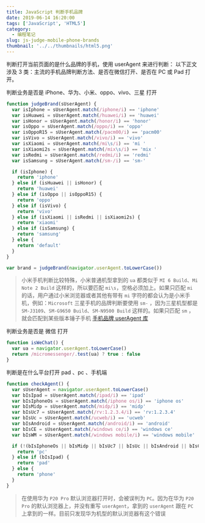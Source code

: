 ```yaml
---
title: JavaScript 判断手机品牌
date: 2019-06-14 16:20:00
tags: ['JavaScript', 'HTML5']
category:
  - 编程笔记
slug: js-judge-mobile-phone-brands
thumbnail: '../../thumbnails/html5.png'
---
```


判断打开当前页面的是什么品牌的手机，使用 userAgent 来进行判断：
以下正文涉及 3 类：主流的手机品牌判断方法、是否在微信打开、是否在 PC 或 Pad 打开。

判断业务是否是 iPhone、华为、小米、oppo、vivo、三星 打开

```js
function judgeBrand(sUserAgent) {
  var isIphone = sUserAgent.match(/iphone/i) == 'iphone'
  var isHuawei = sUserAgent.match(/huawei/i) == 'huawei'
  var isHonor = sUserAgent.match(/honor/i) == 'honor'
  var isOppo = sUserAgent.match(/oppo/i) == 'oppo'
  var isOppoR15 = sUserAgent.match(/pacm00/i) == 'pacm00'
  var isVivo = sUserAgent.match(/vivo/i) == 'vivo'
  var isXiaomi = sUserAgent.match(/mi\s/i) == 'mi '
  var isXiaomi2s = sUserAgent.match(/mix\s/i) == 'mix '
  var isRedmi = sUserAgent.match(/redmi/i) == 'redmi'
  var isSamsung = sUserAgent.match(/sm-/i) == 'sm-'

  if (isIphone) {
    return 'iphone'
  } else if (isHuawei || isHonor) {
    return 'huawei'
  } else if (isOppo || isOppoR15) {
    return 'oppo'
  } else if (isVivo) {
    return 'vivo'
  } else if (isXiaomi || isRedmi || isXiaomi2s) {
    return 'xiaomi'
  } else if (isSamsung) {
    return 'samsung'
  } else {
    return 'default'
  }
}

var brand = judgeBrand(navigator.userAgent.toLowerCase())
```

> 小米手机判断比较特殊，小米普通机型拿到的 `ua` 都类似于 `MI 6 Build`、`Mi Note 2 Build` 这样的，所以要匹配 `mi\s`，空格必须加上。如果只匹配 `mi` 的话，用户通过小米浏览器或者其他有带有 `mi` 字符的都会认为是小米手机，例如：`Microsoft`
> 三星手机的品牌判断要使用 `sm-` ，因为三星机型都是 `SM-J3109`、`SM-G9650 Build`、`SM-N9500 Build` 这样的。如果只匹配 `sm` ，就会匹配到某些版本锤子手机
> [手机品牌 userAgent 库](http://www.fynas.com/ua)

判断业务是否是 微信 打开

```js
function isWeChat() {
  var ua = navigator.userAgent.toLowerCase()
  return /micromessenger/.test(ua) ? true : false
}
```

判断是在什么平台打开 pad 、pc 、手机端

```js
function checkAgent() {
  var sUserAgent = navigator.userAgent.toLowerCase()
  var bIsIpad = sUserAgent.match(/ipad/i) == 'ipad'
  var bIsIphoneOs = sUserAgent.match(/iphone os/i) == 'iphone os'
  var bIsMidp = sUserAgent.match(/midp/i) == 'midp'
  var bIsUc7 = sUserAgent.match(/rv:1.2.3.4/i) == 'rv:1.2.3.4'
  var bIsUc = sUserAgent.match(/ucweb/i) == 'ucweb'
  var bIsAndroid = sUserAgent.match(/android/i) == 'android'
  var bIsCE = sUserAgent.match(/windows ce/i) == 'windows ce'
  var bIsWM = sUserAgent.match(/windows mobile/i) == 'windows mobile'

  if (!(bIsIphoneOs || bIsMidp || bIsUc7 || bIsUc || bIsAndroid || bIsCE || bIsWM || bIsIpad)) {
    return 'pc'
  } else if (bIsIpad) {
    return 'pad'
  } else {
    return 'phone'
  }
}
```

> 在使用华为 `P20 Pro` 默认浏览器打开时，会被误判为 `PC`。因为在华为 `P20 Pro` 的默认浏览器上，并没有重写 `userAgent`，拿到的 `userAgent` 跟在 `PC` 上拿到的一样。目前只发现华为机型的默认浏览器有这个错误
